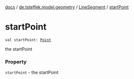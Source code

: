 [docs](../../index.md) / [de.tsteffek.model.geometry](../index.md) / [LineSegment](index.md) / [startPoint](./start-point.md)

# startPoint

`val startPoint: `[`Point`](../-point/index.md)

the startPoint

### Property

`startPoint` - the startPoint
